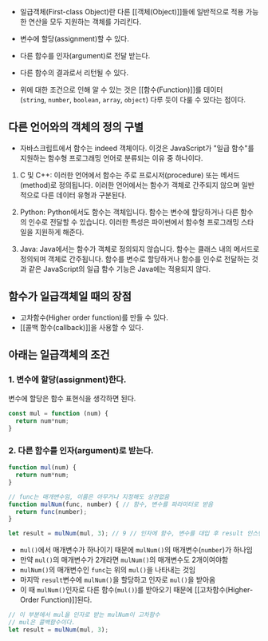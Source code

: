 - 일급객체(First-class Object)란 다른 [[객체(Object)]]들에 일반적으로 적용 가능한 연산을 모두 지원하는 객체를 가리킨다. 

 - 변수에 할당(assignment)할 수 있다.
 - 다른 함수를 인자(argument)로 전달 받는다.
 - 다른 함수의 결과로서 리턴될 수 있다.

- 위에 대한 조건으로 인해 알 수 있는 것은 [[함수(Function)]]를 데이터(`string`, `number`, `boolean`, `array`, `object`) 다루 듯이 다룰 수 있다는 점이다.

## 다른 언어와의 객체의 정의 구별

- 자바스크립트에서 함수는 indeed 객체이다. 이것은 JavaScript가 "일급 함수"를 지원하는 함수형 프로그래밍 언어로 분류되는 이유 중 하나이다.

1. C 및 C++: 이러한 언어에서 함수는 주로 프로시저(procedure) 또는 메서드(method)로 정의됩니다. 이러한 언어에서는 함수가 객체로 간주되지 않으며 일반적으로 다른 데이터 유형과 구분된다.
    
2. Python: Python에서도 함수는 객체입니다. 함수는 변수에 할당하거나 다른 함수의 인수로 전달할 수 있습니다. 이러한 특성은 파이썬에서 함수형 프로그래밍 스타일을 지원하게 해준다.
    
3. Java: Java에서는 함수가 객체로 정의되지 않습니다. 함수는 클래스 내의 메서드로 정의되며 객체로 간주됩니다. 함수를 변수로 할당하거나 함수를 인수로 전달하는 것과 같은 JavaScript의 일급 함수 기능은 Java에는 적용되지 않다.

## 함수가 일급객체일 때의 장점

- 고차함수(Higher order function)를 만들 수 있다.
- [[콜백 함수(callback)]]을 사용할 수 있다.


## 아래는 일급객체의 조건

### 1. 변수에 할당(assignment)한다.

변수에 할당은 함수 표현식을 생각하면 된다.

```javascript
const mul = function (num) {
  return num*num;
}
```

### 2. 다른 함수를 인자(argument)로 받는다.

```javascript
function mul(num) {
  return num*num;
}

// func는 매개변수임, 이름은 아무거나 지정해도 상관없음
function mulNum(func, number) { // 함수, 변수를 파라미터로 받음
  return func(number);
}

let result = mulNum(mul, 3); // 9 // 인자에 함수, 변수를 대입 후 result 인스턴스로 받음
```

- `mul()`에서 매개변수가 하나이기 때문에 `mulNum()`의 매개변수(`number`)가 하나임
- 만약 `mul()`의 매개변수가 2개라면 `mulNum()`의 매개변수도 2개이여야함
- `mulNum()`의 매개변수인 `func`는 위의 `mul()`을 나타내는 것임
- 마지막 `result`변수에 `mulNum()`을 할당하고 인자로 `mul()`을 받아옴
- 이 때 `mulNum()`인자로 다른 함수(`mul()`)를 받아오기 때문에 [[고차함수(Higher-Order Function)]]된다.

```javascript
// 이 부분에서 mul을 인자로 받는 mulNum이 고차함수
// mul은 콜백함수이다.
let result = mulNum(mul, 3); 
```